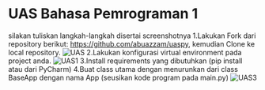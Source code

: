 # UAS Bahasa Pemrograman 1

silakan tuliskan langkah-langkah disertai screenshotnya
1.Lakukan Fork dari repository berikut: https://github.com/abuazzam/uaspy, kemudian Clone
ke local repository.
![UAS](https://user-images.githubusercontent.com/46892500/55854448-ee1ef280-5b8e-11e9-933f-820eb09470f3.jpg)
2.Lakukan konfigurasi virtual environment pada project anda.
![UAS1](https://user-images.githubusercontent.com/46892500/55854449-eeb78900-5b8e-11e9-9cc3-9394abac6839.jpg)
3.Install requirements yang dibutuhkan (pip install atau dari PyCharm)
4.Buat class utama dengan menurunkan dari class BaseApp dengan nama App (seusikan kode
program pada main.py)
![UAS3](https://user-images.githubusercontent.com/46892500/55854450-eeb78900-5b8e-11e9-8cdd-55aa514b9547.jpg)

